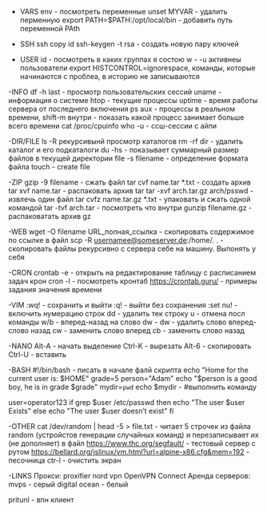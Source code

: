 - VARS
env - посмотреть переменные
unset MYVAR - удалить перменную
export PATH=$PATH:/opt/local/bin - добавить путь  переменной PAth

- SSH
ssh copy id
ssh-keygen -t rsa - создать новую пару ключей

- USER
id - посмотреть в каких группах я состою
w - -u активнеы пользователи
export HISTCONTROL=ignorespace, команды, которые начинаются с проблеа, в историю не записываются

-INFO
df -h
last - просмотр пользовательских сессий
uname - информация о системе
htop - текущие процессы
uptime - время работы сервера от последнего включения
ps aux -  процессы в реальном времени, shift-m  внутри - показать какой процесс занимает больше всего времени
cat /proc/cpuinfo
who -u - ссш-сессии с айпи


-DIR/FILE
ls -R рекурсивынй просмотр каталогов
rm -rf dir - удалить каталог и его подкаталоги
du -hs - показывает суммарный размер файлов в текущей директории 
file -s filename - определение формата файла
touch - create file

-ZIP
gzip -9 filename - сжать файл
tar cvf name.tar *.txt - создать архив
tar xvf name.tar - распаковать архив tar
tar -xvf arch.tar.gz arch/psswd - извлечь один файл
tar cvfz name.tar.gz *.txt - упаковать и сжать одной командой
tar -tvf arch.tar -  посмотреть что внутри
gunzip filename.gz - распаковатать архив gz

-WEB
wget -O filename URL_полная_ссылка - скопировать содержимое по ссылке в файл
scp -R usernamee@someserver.de:/home/*.* . - скопировать файлы рекурсивно с сервера себе на машину. Выпонять у себя

-CRON
crontab -e - открыть на редактирование таблицу с расписанием задач крон
cron -l  - посмотреть кронтаб
https://crontab.guru/ - примеры задания значения времени

-VIM
:wq! - сохранить и выйти
:q! - выйти без сохранения
:set nu! - включить нумерацию строк
dd - удалить тек строку
u - отмена посл команды
w/b - вперед-назад на слово
dw - dw - удалить слово вперед- слово назад
cw - заменить слово вперед
cb - заменить слово назад

-NANO
Alt-A - начать выделение
Ctrl-K - вырезать
Alt-6 - скопировать
Ctrl-U - вставить

-BASH
#!/bin/bash - писать в начале фалй скрипта
echo "Home for the current user is: $HOME"
grade=5
person="Adam"
echo "$person is a good boy, he is in grade $grade"
mydir=`pwd`
echo $mydir - #выполнить команду

user=operator123
if grep $user /etc/passwd
then
echo "The user $user Exists"
else
echo "The user $user doesn’t exist"
fi


-OTHER
cat /dev/random | head -5 > file.txt - читает 5 строчек из файла random (устройстов генерации случайных команд) и перезаписывает их (не дополняет) в файл 
https://www.thc.org/segfault/ - тестовый сервер с рутом
https://bellard.org/jslinux/vm.html?url=alpine-x86.cfg&mem=192 - песочница
ctr-l -  очистить экран

-LINKS
Прокси:
proxifier
nord vpn
OpenVPN Connect
Аренда серверов:
mvps - серый
digital ocean - белый

pritunl - впн клиент